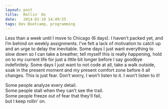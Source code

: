 ```yaml
---
layout: post
title:  Rollin' On
date:   2014-03-10 14:49:55
tags: Dev Bootcamp, programming
---
```


Less than a week until I move to Chicago (6 days).  I haven’t packed yet, and I’m behind on weekly assignments.  I’ve felt a lack of motivation to catch up and an urge to delay the inevitable.  Some days I just want everything to slow down so I can take a breather, tell myself this is really happening, hold on to my current life for just a little bit longer before I say goodbye indefinitely.  Some days I just want to not code at all, take a walk outside, soak in the present moment and my present comfort zone before it all changes.  This is just fear.  Don’t worry, I won’t listen to it.  I won’t listen to it!

Some people analyze every detail.  
Some people stall when they can’t see the trail.  
Some people freeze out of fear that they’ll fail,  
but I keep rollin’ on.  
